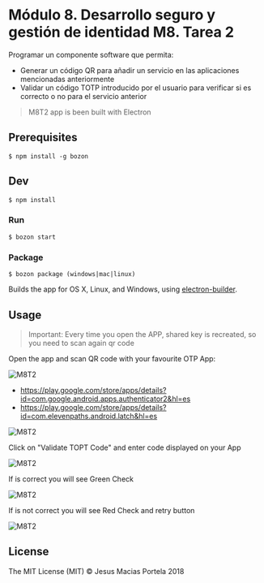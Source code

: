 # Módulo 8. Desarrollo seguro y gestión de identidad M8. Tarea 2

Programar un componente software que permita:

* Generar un código QR para añadir un servicio en las aplicaciones mencionadas anteriormente
* Validar un código TOTP introducido por el usuario para verificar si es correcto o no para el servicio anterior

> M8T2 app is been built with Electron

## Prerequisites

```
$ npm install -g bozon
```

## Dev

```
$ npm install
```

### Run

```
$ bozon start
```

### Package

```
$ bozon package (windows|mac|linux)
```

Builds the app for OS X, Linux, and Windows, using [electron-builder](https://github.com/electron-userland/electron-builder).

## Usage

> Important: Every time you open the APP, shared key is recreated, so you need to scan again qr code

Open the app and scan QR code with your favourite OTP App:

![M8T2](https://user-images.githubusercontent.com/1454351/49610168-04792f80-f99e-11e8-9744-ad8d4b09304d.png "M8T2")

- https://play.google.com/store/apps/details?id=com.google.android.apps.authenticator2&hl=es
- https://play.google.com/store/apps/details?id=com.elevenpaths.android.latch&hl=es

![M8T2](https://user-images.githubusercontent.com/1454351/49610526-1e674200-f99f-11e8-9596-eaa70e1fcf34.jpg "M8T2")

Click on "Validate TOPT Code" and enter code displayed on your App

![M8T2](https://user-images.githubusercontent.com/1454351/49610165-03e09900-f99e-11e8-9dde-e86b3f5104ba.png "M8T2")

If is correct you will see Green Check

![M8T2](https://user-images.githubusercontent.com/1454351/49610166-03e09900-f99e-11e8-8a23-118935b28178.png "M8T2")

If is not correct you will see Red Check and retry button

![M8T2](https://user-images.githubusercontent.com/1454351/49610164-03e09900-f99e-11e8-993a-1c08c4dbad5b.png "M8T2")

## License

The MIT License (MIT) © Jesus Macias Portela 2018
